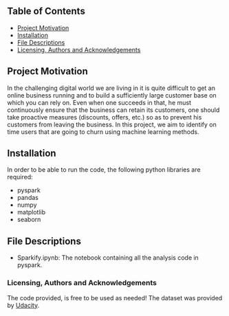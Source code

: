 ## Table of Contents
* [Project Motivation](#project-motivation)
* [Installation](#installation)
* [File Descriptions](#file-descriptions)
* [Licensing, Authors and Acknowledgements](#licensing,-authors-and-acknowledgements)

## Project Motivation
In the challenging digital world we are living in it is quite difficult to get an online business running and to build a sufficiently large customer base on which you can rely on. Even when one succeeds in that, he must continuously ensure that the business can retain its customers, one should take proactive measures (discounts, offers, etc.) so as to prevent his customers from leaving the business. In this project, we aim to identify on time users that are going to churn using machine learning methods.

## Installation
In order to be able to run the code, the following python libraries are required:
* pyspark
* pandas
* numpy 
* matplotlib
* seaborn

## File Descriptions

* Sparkify.ipynb: 
The notebook containing all the analysis code in pyspark.


### Licensing, Authors and Acknowledgements
The code provided, is free to be used as needed!
The dataset was provided by [Udacity](https://www.udacity.com/).